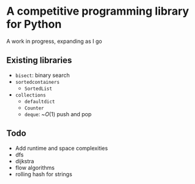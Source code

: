 # A competitive programming library for Python

A work in progress, expanding as I go

## Existing libraries

- `bisect`: binary search
- `sortedcontainers`
    - `SortedList`
- `collections`
    - `defaultdict`
    - `Counter`
    - `deque`: ~$O(1)$ push and pop

## Todo

- Add runtime and space complexities
- dfs
- dijkstra
- flow algorithms
- rolling hash for strings
